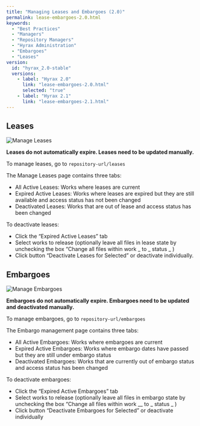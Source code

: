 ```yaml
---
title: "Managing Leases and Embargoes (2.0)"
permalink: lease-embargoes-2.0.html
keywords:
  - "Best Practices"
  - "Managers"
  - "Repository Managers"
  - "Hyrax Administration"
  - "Embargoes"
  - "Leases"
version:
  id: "hyrax_2.0-stable"
  versions:
    - label: "Hyrax 2.0"
      link: "lease-embargoes-2.0.html"
      selected: "true"
    - label: "Hyrax 2.1"
      link: "lease-embargoes-2.1.html"
---
```


## Leases

![Manage Leases](/images/screenshots/manage-leases.png)

**Leases do not automatically expire. Leases need to be updated manually.**

To manage leases, go to `repository-url/leases`

The Manage Leases page contains three tabs:

- All Active Leases: Works where leases are current
- Expired Active Leases: Works where leases are expired but they are still available and access status has not been changed
- Deactivated Leases: Works that are out of lease and access status has been changed

To deactivate leases:

- Click the “Expired Active Leases” tab
- Select works to release (optionally leave all files in lease state by unchecking the box “Change all files within work _ to _ status \_ )
- Click button “Deactivate Leases for Selected” or deactivate individually.

## Embargoes

![Manage Embargoes](/images/screenshots/manage-embargoes.png)

**Embargoes do not automatically expire. Embargoes need to be updated and deactivated manually.**

To manage embargoes, go to `repository-url/embargoes`

The Embargo management page contains three tabs:

- All Active Embargoes: Works where embargoes are current
- Expired Active Embargoes: Works where embargo dates have passed but they are still under embargo status
- Deactivated Embargoes: Works that are currently out of embargo status and access status has been changed

To deactivate embargoes:

- Click the “Expired Active Embargoes” tab
- Select works to release (optionally leave all files in embargo state by unchecking the box “Change all files within work \__ to _ status \_ )
- Click button “Deactivate Embargoes for Selected” or deactivate individually
